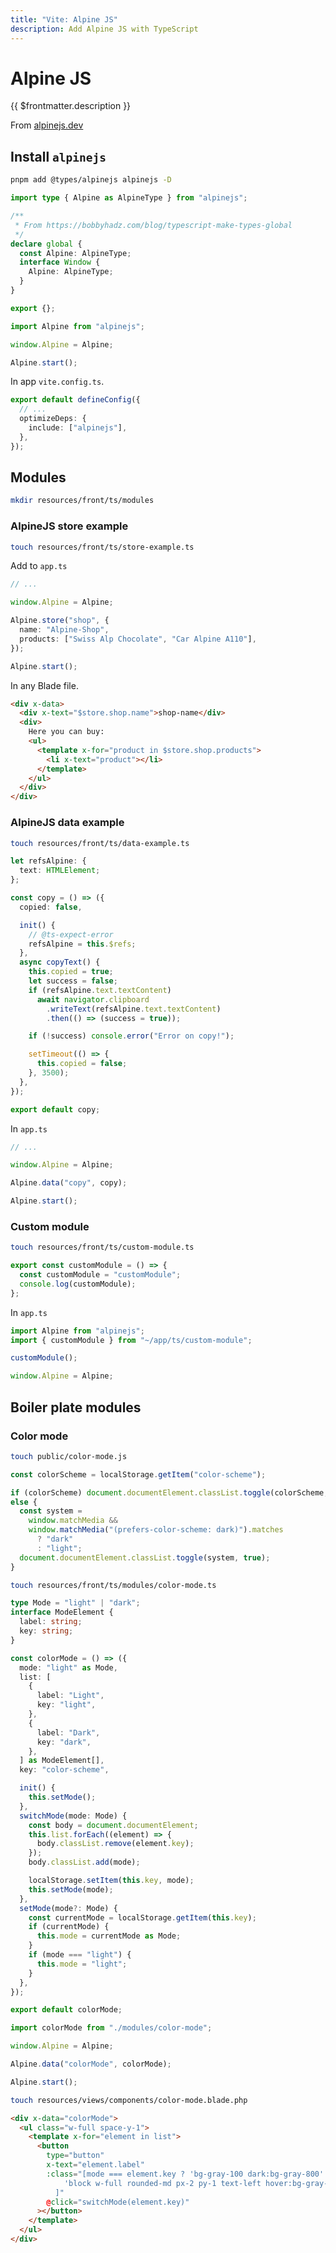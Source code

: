 ```yaml
---
title: "Vite: Alpine JS"
description: Add Alpine JS with TypeScript
---
```


# Alpine JS

{{ $frontmatter.description }}

From [alpinejs.dev](https://alpinejs.dev)

## Install `alpinejs`

```sh
pnpm add @types/alpinejs alpinejs -D
```

```ts title="resources/front/global.d.ts"
import type { Alpine as AlpineType } from "alpinejs";

/**
 * From https://bobbyhadz.com/blog/typescript-make-types-global
 */
declare global {
  const Alpine: AlpineType;
  interface Window {
    Alpine: AlpineType;
  }
}

export {};
```

```ts title="resources/front/ts/app.ts"
import Alpine from "alpinejs";

window.Alpine = Alpine;

Alpine.start();
```

In app `vite.config.ts`.

```ts title="vite.config.ts"
export default defineConfig({
  // ...
  optimizeDeps: {
    include: ["alpinejs"],
  },
});
```

## Modules

```sh
mkdir resources/front/ts/modules
```

### AlpineJS store example

```sh
touch resources/front/ts/store-example.ts
```

Add to `app.ts`

```ts title="resources/front/ts/app.ts"
// ...

window.Alpine = Alpine;

Alpine.store("shop", {
  name: "Alpine-Shop",
  products: ["Swiss Alp Chocolate", "Car Alpine A110"],
});

Alpine.start();
```

In any Blade file.

```html
<div x-data>
  <div x-text="$store.shop.name">shop-name</div>
  <div>
    Here you can buy:
    <ul>
      <template x-for="product in $store.shop.products">
        <li x-text="product"></li>
      </template>
    </ul>
  </div>
</div>
```

### AlpineJS data example

```sh
touch resources/front/ts/data-example.ts
```

```ts title="resources/front/ts/data-module.ts"
let refsAlpine: {
  text: HTMLElement;
};

const copy = () => ({
  copied: false,

  init() {
    // @ts-expect-error
    refsAlpine = this.$refs;
  },
  async copyText() {
    this.copied = true;
    let success = false;
    if (refsAlpine.text.textContent)
      await navigator.clipboard
        .writeText(refsAlpine.text.textContent)
        .then(() => (success = true));

    if (!success) console.error("Error on copy!");

    setTimeout(() => {
      this.copied = false;
    }, 3500);
  },
});

export default copy;
```

In `app.ts`

```ts title="resources/front/ts/app.ts"
// ...

window.Alpine = Alpine;

Alpine.data("copy", copy);

Alpine.start();
```

### Custom module

```sh
touch resources/front/ts/custom-module.ts
```

```ts title="resources/front/ts/custom-module.ts"
export const customModule = () => {
  const customModule = "customModule";
  console.log(customModule);
};
```

In `app.ts`

```ts title="resources/front/ts/app.ts"
import Alpine from "alpinejs";
import { customModule } from "~/app/ts/custom-module";

customModule();

window.Alpine = Alpine;
```

## Boiler plate modules

### Color mode

```sh
touch public/color-mode.js
```

```js title="public/color-mode.js"
const colorScheme = localStorage.getItem("color-scheme");

if (colorScheme) document.documentElement.classList.toggle(colorScheme, true);
else {
  const system =
    window.matchMedia &&
    window.matchMedia("(prefers-color-scheme: dark)").matches
      ? "dark"
      : "light";
  document.documentElement.classList.toggle(system, true);
}
```

```sh
touch resources/front/ts/modules/color-mode.ts
```

```ts title="resources/front/ts/modules/color-mode.ts"
type Mode = "light" | "dark";
interface ModeElement {
  label: string;
  key: string;
}

const colorMode = () => ({
  mode: "light" as Mode,
  list: [
    {
      label: "Light",
      key: "light",
    },
    {
      label: "Dark",
      key: "dark",
    },
  ] as ModeElement[],
  key: "color-scheme",

  init() {
    this.setMode();
  },
  switchMode(mode: Mode) {
    const body = document.documentElement;
    this.list.forEach((element) => {
      body.classList.remove(element.key);
    });
    body.classList.add(mode);

    localStorage.setItem(this.key, mode);
    this.setMode(mode);
  },
  setMode(mode?: Mode) {
    const currentMode = localStorage.getItem(this.key);
    if (currentMode) {
      this.mode = currentMode as Mode;
    }
    if (mode === "light") {
      this.mode = "light";
    }
  },
});

export default colorMode;
```

```ts title="resources/front/ts/app.ts"
import colorMode from "./modules/color-mode";

window.Alpine = Alpine;

Alpine.data("colorMode", colorMode);

Alpine.start();
```

```sh
touch resources/views/components/color-mode.blade.php
```

```html title="resources/views/components/color-mode.blade.php"
<div x-data="colorMode">
  <ul class="w-full space-y-1">
    <template x-for="element in list">
      <button
        type="button"
        x-text="element.label"
        :class="[mode === element.key ? 'bg-gray-100 dark:bg-gray-800' : '',
            'block w-full rounded-md px-2 py-1 text-left hover:bg-gray-100 dark:hover:bg-gray-800'
          ]"
        @click="switchMode(element.key)"
      ></button>
    </template>
  </ul>
</div>
```

